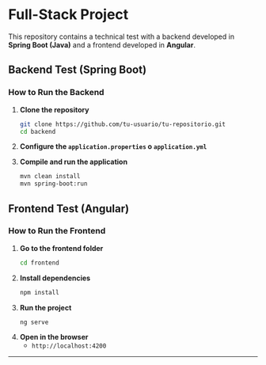 # Full-Stack Project

This repository contains a technical test with a backend developed in **Spring Boot (Java)** and a frontend developed in **Angular**.


## Backend Test (Spring Boot)

### How to Run the Backend
1. **Clone the repository**
   ```bash
   git clone https://github.com/tu-usuario/tu-repositorio.git
   cd backend
   ```
2. **Configure the `application.properties` o `application.yml`**

3. **Compile and run the application**
   ```bash
   mvn clean install
   mvn spring-boot:run
   ```

## Frontend Test (Angular)

### How to Run the Frontend
1. **Go to the frontend folder**
   ```bash
   cd frontend
   ```
2. **Install dependencies**
   ```bash
   npm install
   ```
3. **Run the project**
   ```bash
   ng serve
   ```
4. **Open in the browser**
   - `http://localhost:4200`

---


